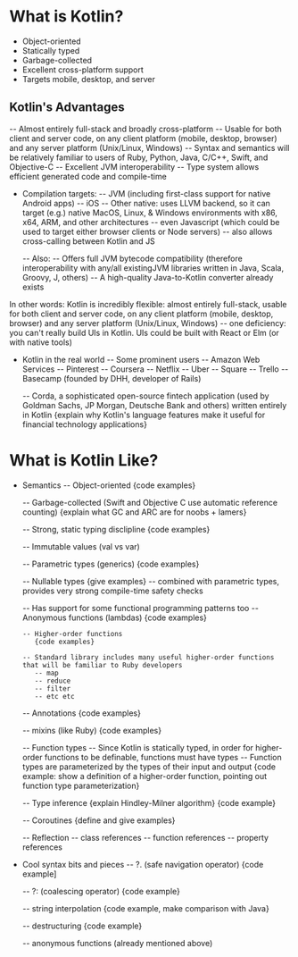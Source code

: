 What is Kotlin?
===============
 - Object-oriented
 - Statically typed 
 - Garbage-collected 
 - Excellent cross-platform support
 - Targets mobile, desktop, and server


Kotlin's Advantages
------------------
  -- Almost entirely full-stack and broadly cross-platform
     -- Usable for both client and server code, on any client platform (mobile, desktop, browser) and any server platform (Unix/Linux, Windows)
  -- Syntax and semantics will be relatively familiar to users of Ruby, Python, Java, C/C++, Swift, and Objective-C
  -- Excellent JVM interoperability
  -- Type system allows efficient generated code and compile-time

- Compilation targets:
  -- JVM (including first-class support for native Android apps)
  -- iOS
  -- Other native: uses LLVM backend, so it can target (e.g.) native MacOS, Linux, & Windows environments with x86, x64, ARM, and other architectures
  -- even Javascript (which could be used to target either browser clients or Node servers)
     -- also allows cross-calling between Kotlin and JS

  -- Also:
     -- Offers full JVM bytecode compatibility (therefore interoperability with any/all existingJVM libraries written in Java, Scala, Groovy, J, others)
     -- A high-quality Java-to-Kotlin converter already exists

In other words: Kotlin is incredibly flexible: almost entirely full-stack, usable for both client and server code, on any client platform (mobile, desktop, browser) and any server platform (Unix/Linux, Windows)
   -- one deficiency: you can't really build UIs in Kotlin. UIs could be built with React or Elm (or with native tools)

- Kotlin in the real world
  -- Some prominent users
    -- Amazon Web Services
    -- Pinterest
    -- Coursera
    -- Netflix
    -- Uber
    -- Square
    -- Trello
    -- Basecamp (founded by DHH, developer of Rails)

    -- Corda, a sophisticated open-source fintech application (used by Goldman Sachs, JP Morgan, Deutsche Bank and others) written entirely in Kotlin
       {explain why Kotlin's language features make it useful for financial technology applications}


What is Kotlin Like?
====================

- Semantics
   -- Object-oriented
      {code examples}

   -- Garbage-collected (Swift and Objective C use automatic reference counting)
      {explain what GC and ARC are for noobs + lamers}

   -- Strong, static typing disclipline
      {code examples}

   -- Immutable values (val vs var)

   -- Parametric types (generics)
      {code examples}

   -- Nullable types
      {give examples}
      -- combined with parametric types, provides very strong compile-time safety checks

   -- Has support for some functional programming patterns too
      -- Anonymous functions (lambdas)
         {code examples}

      -- Higher-order functions
         {code examples}

      -- Standard library includes many useful higher-order functions that will be familiar to Ruby developers
         -- map
         -- reduce
         -- filter
         -- etc etc

   -- Annotations
      {code examples}

   -- mixins (like Ruby)
      {code examples}

   -- Function types
      -- Since Kotlin is statically typed, in order for higher-order functions to be definable, functions must have types
      -- Function types are parameterized by the types of their input and output
      {code example: show a definition of a higher-order function, pointing out function type parameterization}





   -- Type inference
      {explain Hindley-Milner algorithm}
      {code example}

   -- Coroutines
      {define and give examples}

   -- Reflection
      -- class references
      -- function references
      -- property references


- Cool syntax bits and pieces
   -- ?. (safe navigation operator)
      {code example]

   -- ?: (coalescing operator)
      {code example}

   -- string interpolation
      {code example, make comparison with Java}

   -- destructuring
      {code example}

   -- anonymous functions (already mentioned above)
